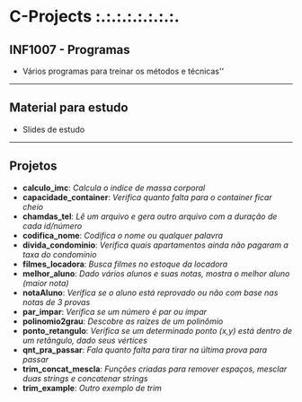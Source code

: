 # C-Projects :.:.:.:.:.:.:.:.

## INF1007 - Programas

- Vários programas para treinar os métodos e técnicas''
	
***

## Material para estudo

- Slides de estudo

***

## Projetos

 * **calculo_imc**: *Calcula o indice de massa corporal*
 * **capacidade_container**: *Verifica quanto falta para o container ficar cheio*
 * **chamdas_tel**: *Lê um arquivo e gera outro arquivo com a duração de cada id/número*
 * **codifica_nome**: *Codifica o nome ou qualquer palavra*
 * **divida_condominio**: *Verifica quais apartamentos ainda não pagaram a taxa do condomínio*
 * **filmes_locadora**: *Busca filmes no estoque da locadora*
 * **melhor_aluno**: *Dado vários alunos e suas notas, mostra o melhor aluno (maior nota)*
 * **notaAluno**: *Verifica se o aluno está reprovado ou não com base nas notas de 3 provas*
 * **par_impar**: *Verifica se um número é par ou ímpar*
 * **polinomio2grau**: *Descobre as raízes de um polinômio*
 * **ponto_retangulo**: *Verifica se um determinado ponto (x,y) está dentro de um retângulo, dado seus vértices*
 * **qnt_pra_passar**: *Fala quanto falta para tirar na última prova para passar*
 * **trim_concat_mescla**: *Funções criadas para remover espaços, mesclar duas strings e concatenar strings*
 * **trim_example**: *Outro exemplo de trim*
 	



